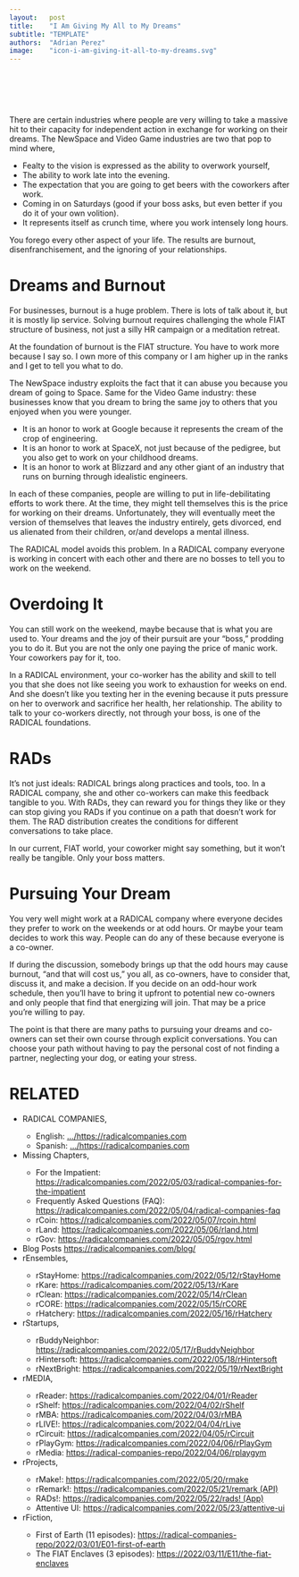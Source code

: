 ```yaml
---
layout:   post
title:    "I Am Giving My All to My Dreams"
subtitle: "TEMPLATE"
authors:  "Adrian Perez"
image:    "icon-i-am-giving-it-all-to-my-dreams.svg"
---
```


<div style="display:none;">
 <p>People are very willing to take a massive hit to their capacity for independent action in exchange for working on their dreams.</p>
</div>

<h1>&nbsp;</h1>
 <p>There are certain industries where people are very willing to take a massive hit to their capacity for independent action in exchange for working on their dreams. The NewSpace and Video Game industries are two that pop to mind where,</p>
 <ul>
  <li>Fealty to the vision is expressed as the ability to overwork yourself,</li>
  <li>The ability to work late into the evening.</li>
  <li>The expectation that you are going to get beers with the coworkers after work.</li>
  <li>Coming in on Saturdays (good if your boss asks, but even better if you do it of your own volition).</li>
  <li>It represents itself as crunch time, where you work intensely long hours.</li>
</ul>
 <p>You forego every other aspect of your life. The results are burnout, disenfranchisement, and the ignoring of your relationships.</p>

<h1>Dreams and Burnout</h1>
 <p>For businesses, burnout is a huge problem. There is lots of talk about it, but it is mostly lip service. Solving burnout requires challenging the whole <span class="_paradigm">FIAT</span> structure of business, not just a silly HR campaign or a meditation retreat.</p>
 <p>At the foundation of burnout is the <span class="_paradigm">FIAT</span> structure. You have to work more because I say so. I own more of this company or I am higher up in the ranks and I get to tell you what to do.</p>
 <p>The NewSpace industry exploits the fact that it can abuse you because you dream of going to Space. Same for the Video Game industry: these businesses know that you dream to bring the same joy to others that you enjoyed when you were younger.</p>
 <ul>
  <li>It is an honor to work at Google because it represents the cream of the crop of engineering.</li>
  <li>It is an honor to work at SpaceX, not just because of the pedigree, but you also get to work on your childhood dreams.</li>
  <li>It is an honor to work at Blizzard and any other giant of an industry that runs on burning through idealistic engineers.</li>
 </ul>
 <p>In each of these companies, people are willing to put in life-debilitating efforts to work there. At the time, they might tell themselves this is the price for working on their dreams. Unfortunately, they will eventually meet the version of themselves that leaves the industry entirely, gets divorced, end us alienated from their children, or/and develops a mental illness.</p>
 <p>The <span class="_paradigm">RADICAL</span> model avoids this problem. In a <span class="_paradigm">RADICAL</span> company everyone is working in concert with each other and there are no bosses to tell you to work on the weekend.</p>

<h1>Overdoing It</h1>
 <p>You can still work on the weekend, maybe because that is what you are used to. Your dreams and the joy of their pursuit are your &ldquo;boss,&rdquo; prodding you to do it. But you are not the only one paying the price of manic work. Your coworkers pay for it, too.</p>
 <p>In a <span class="_paradigm">RADICAL</span> environment, your co-worker has the ability and skill to tell you that she does not like seeing you work to exhaustion for weeks on end. And she doesn&rsquo;t like you texting her in the evening because it puts pressure on her to overwork and sacrifice her health, her relationship. The ability to talk to your co-workers directly, not through your boss, is one of the <span class="_paradigm">RADICAL</span> foundations.</p>

<h1><span class="_paradigm">RAD</span>s</h1>
 <p>It&rsquo;s not just ideals: <span class="_paradigm">RADICAL</span> brings along practices and tools, too. In a <span class="_paradigm">RADICAL</span> company, she and other co-workers can make this feedback tangible to you. With <span class="_paradigm">RAD</span>s, they can reward you for things they like or they can stop giving you <span class="_paradigm">RAD</span>s if you continue on a path that doesn&rsquo;t work for them. The <span class="_paradigm">RAD</span> distribution creates the conditions for different conversations to take place.</p>
 <p>In our current, <span class="_paradigm">FIAT</span> world, your coworker might say something, but it won&rsquo;t really be tangible. Only your boss matters.</p>

<h1>Pursuing Your Dream</h1>
 <p>You very well might work at a <span class="_paradigm">RADICAL</span> company where everyone decides they prefer to work on the weekends or at odd hours. Or maybe your team decides to work this way. People can do any of these because everyone is a co-owner.</p>
 <p>If during the discussion, somebody brings up that the odd hours may cause burnout, &ldquo;and that will cost us,&rdquo; you all, as co-owners, have to consider that, discuss it, and make a decision. If you decide on an odd-hour work schedule, then you&rsquo;ll have to bring it upfront to potential new co-owners and only people that find that energizing will join. That may be a price you&rsquo;re willing to pay.</p>
 <p>The point is that there are many paths to pursuing your dreams and co-owners can set their own course through explicit conversations. You can choose your path without having to pay the personal cost of not finding a partner, neglecting your dog, or eating your stress.</p>

<h1 class="_section">RELATED</h1>
 <ul>
  <li>RADICAL COMPANIES,</li>
   <ul>
    <li><a>English</a>: <a href="https://radicalcompanies.com" target="_blank">&hellip;/https://radicalcompanies.com</a></li>
    <li><a>Spanish</a>: <a href="https://radicalcompanies.com" target="_blank">&hellip;/https://radicalcompanies.com</a></li>
   </ul>
  <li>Missing Chapters,</li>
   <ul>
    <li>For the Impatient: <a href="https://radicalcompanies.com/2022/05/03/radical-companies-for-the-impatient" target="_blank">https://radicalcompanies.com/2022/05/03/radical-companies-for-the-impatient</a></li>
    <li>Frequently Asked Questions (FAQ): <a href="https://radicalcompanies.com/2022/05/04/radical-companies-faq" target="_blank">https://radicalcompanies.com/2022/05/04/radical-companies-faq</a></li>
    <li>rCoin: <a href="https://radicalcompanies.com/2022/05/07/rcoin.html" target="_blank">https://radicalcompanies.com/2022/05/07/rcoin.html</a></li>
    <li>rLand: <a href="https://radicalcompanies.com/2022/05/06/rland.html" target="_blank">https://radicalcompanies.com/2022/05/06/rland.html</a></li>
    <li>rGov: <a href="https://radicalcompanies.com/2022/05/05/rgov.html" target="_blank">https://radicalcompanies.com/2022/05/05/rgov.html</a></li>
   </ul>
   <li>Blog Posts <a href="https://radicalcompanies.com/blog/" target="_blank">https://radicalcompanies.com/blog/</a></li>
   <li>rEnsembles,</li>
    <ul>
     <li> rStayHome: <a href="https://radicalcompanies.com/2022/05/12/rStayHome" target="_blank">https://radicalcompanies.com/2022/05/12/rStayHome</a></li>
     <li>     rKare: <a href="https://radicalcompanies.com/2022/05/13/rKare" target="_blank">https://radicalcompanies.com/2022/05/13/rKare</a></li>
     <li>    rClean: <a href="https://radicalcompanies.com/2022/05/14/rClean" target="_blank">https://radicalcompanies.com/2022/05/14/rClean</a></li>
     <li>     rCORE: <a href="https://radicalcompanies.com/2022/05/15/rCORE" target="_blank">https://radicalcompanies.com/2022/05/15/rCORE</a></li>
     <li>rHatchery: <a href="https://radicalcompanies.com/2022/05/16/rHatchery" target="_blank">https://radicalcompanies.com/2022/05/16/rHatchery</a></li>
    </ul>
   <li>rStartups,</li>
    <ul>
     <li>rBuddyNeighbor: <a href="https://radicalcompanies.com/2022/05/17/rBuddyNeighbor" target="_blank">https://radicalcompanies.com/2022/05/17/rBuddyNeighbor</a></li>
     <li>   rHintersoft: <a href="https://radicalcompanies.com/2022/05/18/rHintersoft" target="_blank">https://radicalcompanies.com/2022/05/18/rHintersoft</a></li> 
     <li>   rNextBright: <a href="https://radicalcompanies.com/2022/05/19/rNextBright" target="_blank">https://radicalcompanies.com/2022/05/19/rNextBright</a></li>
    </ul>
   <li>rMEDIA,</li>
    <ul>
     <li> rReader: <a href="https://radicalcompanies.com/2022/04/01/rReader" target="_blank">https://radicalcompanies.com/2022/04/01/rReader</a></li>
     <li>  rShelf: <a href="https://radicalcompanies.com/2022/04/02/rShelf" target="_blank">https://radicalcompanies.com/2022/04/02/rShelf</a></li>
     <li>    rMBA: <a href="https://radicalcompanies.com/2022/04/03/rMBA" target="_blank">https://radicalcompanies.com/2022/04/03/rMBA</a></li>
     <li>  rLIVE!: <a href="https://radicalcompanies.com/2022/04/04/rLive" target="_blank">https://radicalcompanies.com/2022/04/04/rLive</a></li>
     <li>rCircuit: <a href="https://radicalcompanies.com/2022/04/05/rCircuit" target="_blank">https://radicalcompanies.com/2022/04/05/rCircuit</a></li>
     <li>rPlayGym: <a href="https://radicalcompanies.com/2022/04/06/rPlayGym" target="_blank">https://radicalcompanies.com/2022/04/06/rPlayGym</a></li>
     <li>  rMedia: <a href="https://radical-companies-repo/2022/04/06/rplaygym" target="_blank">https://radical-companies-repo/2022/04/06/rplaygym</a></li>
    </ul>
   <li>rProjects,</li>
    <ul>
     <li>      rMake!: <a href="https://radicalcompanies.com/2022/05/20/rmake" target="_blank">https://radicalcompanies.com/2022/05/20/rmake</a></li>
     <li>    rRemark!: <a href="https://radicalcompanies.com/2022/05/21/remark" target="_blank">https://radicalcompanies.com/2022/05/21/remark (API)</a></li>
     <li>       RADs!: <a href="https://radicalcompanies.com/2022/05/22/rads!" target="_blank">https://radicalcompanies.com/2022/05/22/rads! (App)</a></li>
     <li>Attentive UI: <a href="https://radicalcompanies.com/2022/05/23/attentive-ui" target="_blank">https://radicalcompanies.com/2022/05/23/attentive-ui</a></li>
    </ul>
   <li>rFiction,</li>
    <ul>
     <li>  First of Earth (11 episodes): <a href="https://radical-companies-repo/2022/03/01/E01-first-of-earth" target="_blank">https://radical-companies-repo/2022/03/01/E01-first-of-earth</a></li>
     <li>The FIAT Enclaves (3 episodes): <a href="https://2022/03/11/E11/the-fiat-enclaves" target="_blank">https://2022/03/11/E11/the-fiat-enclaves</a></li>
    </ul>
